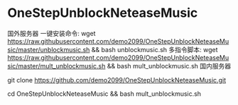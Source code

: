 # OneStepUnblockNeteaseMusic
国外服务器
一键安装命令:  wget https://raw.githubusercontent.com/demo2099/OneStepUnblockNeteaseMusic/master/unblockmusic.sh && bash unblockmusic.sh
多指令脚本:
wget https://raw.githubusercontent.com/demo2099/OneStepUnblockNeteaseMusic/master/mult_unblockmusic.sh && bash mult_unblockmusic.sh
国内服务器

git clone  https://github.com/demo2099/OneStepUnblockNeteaseMusic.git

cd OneStepUnblockNeteaseMusic  && bash mult_unblockmusic.sh
